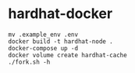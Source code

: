 # hardhat-docker

```
mv .example_env .env
docker build -t hardhat-node .
docker-compose up -d
docker volume create hardhat-cache
./fork.sh -h
```